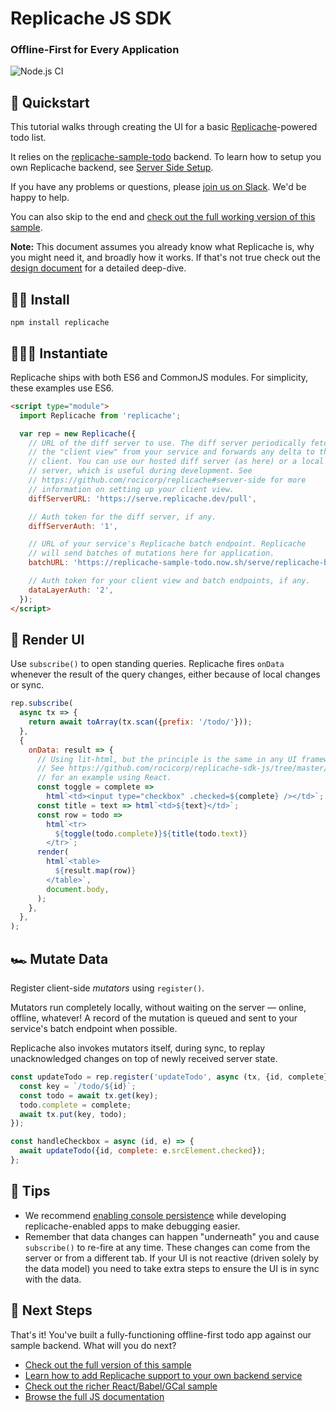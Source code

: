 # Replicache JS SDK

### Offline-First for Every Application

![Node.js CI](https://github.com/rocicorp/replicache-sdk-js/workflows/Node.js%20CI/badge.svg)

## 👋 Quickstart

This tutorial walks through creating the UI for a basic [Replicache](https://replicache.dev/)-powered todo list.

It relies on the [replicache-sample-todo](https://github.com/rocicorp/replicache-sample-todo) backend. To learn how to setup you own Replicache backend, see [Server Side Setup](https://github.com/rocicorp/replicache#server-side).

If you have any problems or questions, please [join us on Slack](https://slack.replicache.dev/). We'd be happy to help.

You can also skip to the end and [check out the full working version of this sample](https://github.com/rocicorp/replicache-sdk-js/tree/master/sample/cal).

**Note:** This document assumes you already know what Replicache is, why you might need it, and broadly how it works. If that's not true check out the [design document](https://github.com/rocicorp/replicache/blob/master/design.md) for a detailed deep-dive.

## 🏃‍♂️ Install

```
npm install replicache
```

## 🚴🏿‍♀️ Instantiate

Replicache ships with both ES6 and CommonJS modules. For simplicity, these examples use ES6.

```html
<script type="module">
  import Replicache from 'replicache';

  var rep = new Replicache({
    // URL of the diff server to use. The diff server periodically fetches
    // the "client view" from your service and forwards any delta to the
    // client. You can use our hosted diff server (as here) or a local diff
    // server, which is useful during development. See
    // https://github.com/rocicorp/replicache#server-side for more
    // information on setting up your client view.
    diffServerURL: 'https://serve.replicache.dev/pull',

    // Auth token for the diff server, if any.
    diffServerAuth: '1',

    // URL of your service's Replicache batch endpoint. Replicache
    // will send batches of mutations here for application.
    batchURL: 'https://replicache-sample-todo.now.sh/serve/replicache-batch',

    // Auth token for your client view and batch endpoints, if any.
    dataLayerAuth: '2',
  });
</script>
```

## 🚗 Render UI

Use `subscribe()` to open standing queries. Replicache fires `onData` whenever the result of the query changes, either because of local changes or sync.

```js
rep.subscribe(
  async tx => {
    return await toArray(tx.scan({prefix: '/todo/'}));
  },
  {
    onData: result => {
      // Using lit-html, but the principle is the same in any UI framework.
      // See https://github.com/rocicorp/replicache-sdk-js/tree/master/sample/cal
      // for an example using React.
      const toggle = complete =>
        html`<td><input type="checkbox" .checked=${complete} /></td>`;
      const title = text => html`<td>${text}</td>`;
      const row = todo =>
        html`<tr>
          ${toggle(todo.complete)}${title(todo.text)}
        </tr>`;
      render(
        html`<table>
          ${result.map(row)}
        </table>`,
        document.body,
      );
    },
  },
);
```

## 🏎 Mutate Data

Register client-side _mutators_ using `register()`.

Mutators run completely locally, without waiting on the server — online, offline, whatever! A record of the mutation is queued and sent to your service's batch endpoint when possible.

Replicache also invokes mutators itself, during sync, to replay unacknowledged changes on top of newly received server state.

```js
const updateTodo = rep.register('updateTodo', async (tx, {id, complete}) => {
  const key = `/todo/${id}`;
  const todo = await tx.get(key);
  todo.complete = complete;
  await tx.put(key, todo);
});

const handleCheckbox = async (id, e) => {
  await updateTodo({id, complete: e.srcElement.checked});
};
```

## 🛫 Tips

- We recommend [enabling console persistence](https://stackoverflow.com/questions/5327955/how-to-make-google-chrome-javascript-console-persistent) while developing replicache-enabled apps to make debugging easier.
- Remember that data changes can happen "underneath" you and cause `subscribe()` to re-fire at any time. These changes can come from the server or from a different tab. If your UI is not reactive (driven solely by the data model) you need to take extra steps to ensure the UI is in sync with the data.

## 🚀 Next Steps

That's it! You've built a fully-functioning offline-first todo app against our sample backend. What will you do next?

- [Check out the full version of this sample](https://github.com/rocicorp/replicache-sdk-js/tree/master/sample/lit-todo)
- [Learn how to add Replicache support to your own backend service](https://github.com/rocicorp/replicache#server-side)
- [Check out the richer React/Babel/GCal sample](https://github.com/rocicorp/replicache-sdk-js/tree/master/sample/cal)
- [Browse the full JS documentation](https://replicache-sdk-js.now.sh/)
